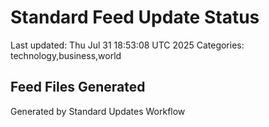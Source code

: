 # Standard Feed Update Status
Last updated: Thu Jul 31 18:53:08 UTC 2025
Categories: technology,business,world

## Feed Files Generated

Generated by Standard Updates Workflow
